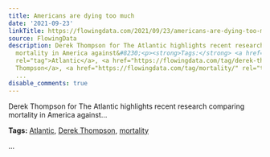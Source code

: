 ```yaml
---
title: Americans are dying too much
date: '2021-09-23'
linkTitle: https://flowingdata.com/2021/09/23/americans-are-dying-too-much/
source: FlowingData
description: Derek Thompson for The Atlantic highlights recent research comparing
  mortality in America against&#8230;<p><strong>Tags:</strong> <a href="https://flowingdata.com/tag/atlantic/"
  rel="tag">Atlantic</a>, <a href="https://flowingdata.com/tag/derek-thompson/" rel="tag">Derek
  Thompson</a>, <a href="https://flowingdata.com/tag/mortality/" rel="tag">mortality</a></p>
  ...
disable_comments: true
---
```

Derek Thompson for The Atlantic highlights recent research comparing mortality in America against&#8230;<p><strong>Tags:</strong> <a href="https://flowingdata.com/tag/atlantic/" rel="tag">Atlantic</a>, <a href="https://flowingdata.com/tag/derek-thompson/" rel="tag">Derek Thompson</a>, <a href="https://flowingdata.com/tag/mortality/" rel="tag">mortality</a></p> ...